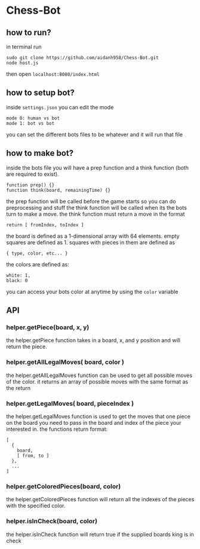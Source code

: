 # Chess-Bot
## how to run?
in terminal run
```
sudo git clone https://github.com/aidanh958/Chess-Bot.git
node host.js
```
then open `localhost:8080/index.html`

## how to setup bot?
inside `settings.json` you can edit the mode
```
mode 0: human vs bot
mode 1: bot vs bot
```
you can set the different bots files to be whatever and it will run that file

## how to make bot?
inside the bots file you will have a prep function and a think function (both are required to exist).
```
function prep() {}
function think(board, remainingTime) {}
```
the prep function will be called before the game starts so you can do preprocessing and stuff
the think function will be called when its the bots turn to make a move.
the think function must return a move in the format
```
return [ fromIndex, toIndex ]
```
the board is defined as a 1-dimensional array with 64 elements.
empty squares are defined as 1.
squares with pieces in them are defined as
```
{ type, color, etc... }
```
the colors are defined as:
```
white: 1,
black: 0
```
you can access your bots color at anytime by using the `color` variable
## API
### helper.getPiece(board, x, y)
the helper.getPiece function takes in a board, x, and y position and will return the piece.
### helper.getAllLegalMoves( board, color )
the helper.getAllLegalMoves function can be used to get all possible moves of the color.
it returns an array of possible moves with the same format as the return
### helper.getLegalMoves( board, pieceIndex )
the helper.getLegalMoves function is used to get the moves that one piece on the board
you need to pass in the board and index of the piece your interested in.
the functions return format:
```
[
  {
    board,
    [ from, to ]
  },
  ...
]
```
### helper.getColoredPieces(board, color)
the helper.getColoredPieces function will return all the indexes of the pieces with the specified color.
### helper.isInCheck(board, color)
the helper.isInCheck function will return true if the supplied boards king is in check




